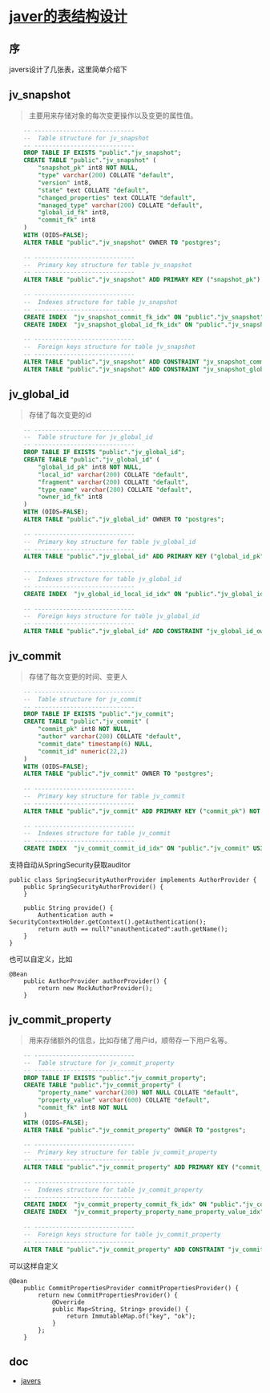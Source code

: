 # [javer的表结构设计][0]

## 序

javers设计了几张表，这里简单介绍下

## jv_snapshot

> 主要用来存储对象的每次变更操作以及变更的属性值。

```sql
    -- ----------------------------
    --  Table structure for jv_snapshot
    -- ----------------------------
    DROP TABLE IF EXISTS "public"."jv_snapshot";
    CREATE TABLE "public"."jv_snapshot" (
        "snapshot_pk" int8 NOT NULL,
        "type" varchar(200) COLLATE "default",
        "version" int8,
        "state" text COLLATE "default",
        "changed_properties" text COLLATE "default",
        "managed_type" varchar(200) COLLATE "default",
        "global_id_fk" int8,
        "commit_fk" int8
    )
    WITH (OIDS=FALSE);
    ALTER TABLE "public"."jv_snapshot" OWNER TO "postgres";
    
    -- ----------------------------
    --  Primary key structure for table jv_snapshot
    -- ----------------------------
    ALTER TABLE "public"."jv_snapshot" ADD PRIMARY KEY ("snapshot_pk") NOT DEFERRABLE INITIALLY IMMEDIATE;
    
    -- ----------------------------
    --  Indexes structure for table jv_snapshot
    -- ----------------------------
    CREATE INDEX  "jv_snapshot_commit_fk_idx" ON "public"."jv_snapshot" USING btree(commit_fk "pg_catalog"."int8_ops" ASC NULLS LAST);
    CREATE INDEX  "jv_snapshot_global_id_fk_idx" ON "public"."jv_snapshot" USING btree(global_id_fk "pg_catalog"."int8_ops" ASC NULLS LAST);
    
    -- ----------------------------
    --  Foreign keys structure for table jv_snapshot
    -- ----------------------------
    ALTER TABLE "public"."jv_snapshot" ADD CONSTRAINT "jv_snapshot_commit_fk" FOREIGN KEY ("commit_fk") REFERENCES "public"."jv_commit" ("commit_pk") ON UPDATE NO ACTION ON DELETE NO ACTION NOT DEFERRABLE INITIALLY IMMEDIATE;
    ALTER TABLE "public"."jv_snapshot" ADD CONSTRAINT "jv_snapshot_global_id_fk" FOREIGN KEY ("global_id_fk") REFERENCES "public"."jv_global_id" ("global_id_pk") ON UPDATE NO ACTION ON DELETE NO ACTION NOT DEFERRABLE INITIALLY IMMEDIATE;
```

## jv_global_id

> 存储了每次变更的id

```sql
    -- ----------------------------
    --  Table structure for jv_global_id
    -- ----------------------------
    DROP TABLE IF EXISTS "public"."jv_global_id";
    CREATE TABLE "public"."jv_global_id" (
        "global_id_pk" int8 NOT NULL,
        "local_id" varchar(200) COLLATE "default",
        "fragment" varchar(200) COLLATE "default",
        "type_name" varchar(200) COLLATE "default",
        "owner_id_fk" int8
    )
    WITH (OIDS=FALSE);
    ALTER TABLE "public"."jv_global_id" OWNER TO "postgres";
    
    -- ----------------------------
    --  Primary key structure for table jv_global_id
    -- ----------------------------
    ALTER TABLE "public"."jv_global_id" ADD PRIMARY KEY ("global_id_pk") NOT DEFERRABLE INITIALLY IMMEDIATE;
    
    -- ----------------------------
    --  Indexes structure for table jv_global_id
    -- ----------------------------
    CREATE INDEX  "jv_global_id_local_id_idx" ON "public"."jv_global_id" USING btree(local_id COLLATE "default" "pg_catalog"."text_ops" ASC NULLS LAST);
    
    -- ----------------------------
    --  Foreign keys structure for table jv_global_id
    -- ----------------------------
    ALTER TABLE "public"."jv_global_id" ADD CONSTRAINT "jv_global_id_owner_id_fk" FOREIGN KEY ("owner_id_fk") REFERENCES "public"."jv_global_id" ("global_id_pk") ON UPDATE NO ACTION ON DELETE NO ACTION NOT DEFERRABLE INITIALLY IMMEDIATE;
```

## jv_commit

> 存储了每次变更的时间、变更人

```sql
    -- ----------------------------
    --  Table structure for jv_commit
    -- ----------------------------
    DROP TABLE IF EXISTS "public"."jv_commit";
    CREATE TABLE "public"."jv_commit" (
        "commit_pk" int8 NOT NULL,
        "author" varchar(200) COLLATE "default",
        "commit_date" timestamp(6) NULL,
        "commit_id" numeric(22,2)
    )
    WITH (OIDS=FALSE);
    ALTER TABLE "public"."jv_commit" OWNER TO "postgres";
    
    -- ----------------------------
    --  Primary key structure for table jv_commit
    -- ----------------------------
    ALTER TABLE "public"."jv_commit" ADD PRIMARY KEY ("commit_pk") NOT DEFERRABLE INITIALLY IMMEDIATE;
    
    -- ----------------------------
    --  Indexes structure for table jv_commit
    -- ----------------------------
    CREATE INDEX  "jv_commit_commit_id_idx" ON "public"."jv_commit" USING btree(commit_id "pg_catalog"."numeric_ops" ASC NULLS LAST);
```

支持自动从SpringSecurity获取auditor

    public class SpringSecurityAuthorProvider implements AuthorProvider {
        public SpringSecurityAuthorProvider() {
        }
    
        public String provide() {
            Authentication auth = SecurityContextHolder.getContext().getAuthentication();
            return auth == null?"unauthenticated":auth.getName();
        }
    }

也可以自定义，比如

    @Bean
        public AuthorProvider authorProvider() {
            return new MockAuthorProvider();
        }

## jv_commit_property

> 用来存储额外的信息，比如存储了用户id，顺带存一下用户名等。

```sql
    -- ----------------------------
    --  Table structure for jv_commit_property
    -- ----------------------------
    DROP TABLE IF EXISTS "public"."jv_commit_property";
    CREATE TABLE "public"."jv_commit_property" (
        "property_name" varchar(200) NOT NULL COLLATE "default",
        "property_value" varchar(600) COLLATE "default",
        "commit_fk" int8 NOT NULL
    )
    WITH (OIDS=FALSE);
    ALTER TABLE "public"."jv_commit_property" OWNER TO "postgres";
    
    -- ----------------------------
    --  Primary key structure for table jv_commit_property
    -- ----------------------------
    ALTER TABLE "public"."jv_commit_property" ADD PRIMARY KEY ("commit_fk", "property_name") NOT DEFERRABLE INITIALLY IMMEDIATE;
    
    -- ----------------------------
    --  Indexes structure for table jv_commit_property
    -- ----------------------------
    CREATE INDEX  "jv_commit_property_commit_fk_idx" ON "public"."jv_commit_property" USING btree(commit_fk "pg_catalog"."int8_ops" ASC NULLS LAST);
    CREATE INDEX  "jv_commit_property_property_name_property_value_idx" ON "public"."jv_commit_property" USING btree(property_name COLLATE "default" "pg_catalog"."text_ops" ASC NULLS LAST, property_value COLLATE "default" "pg_catalog"."text_ops" ASC NULLS LAST);
    
    -- ----------------------------
    --  Foreign keys structure for table jv_commit_property
    -- ----------------------------
    ALTER TABLE "public"."jv_commit_property" ADD CONSTRAINT "jv_commit_property_commit_fk" FOREIGN KEY ("commit_fk") REFERENCES "public"."jv_commit" ("commit_pk") ON UPDATE NO ACTION ON DELETE NO ACTION NOT DEFERRABLE INITIALLY IMMEDIATE;
```
可以这样自定义

    @Bean
        public CommitPropertiesProvider commitPropertiesProvider() {
            return new CommitPropertiesProvider() {
                @Override
                public Map<String, String> provide() {
                    return ImmutableMap.of("key", "ok");
                }
            };
        }

## doc

* [javers][11]

[0]: /a/1190000010402526
[1]: /t/java/blogs
[2]: /u/xixicat
[11]: http://javers.org/documentation/